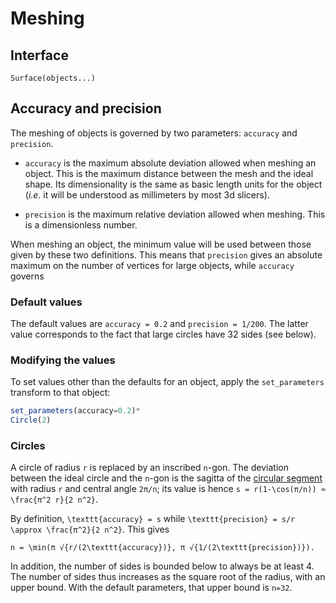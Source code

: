 # Meshing

## Interface

`Surface(objects...)`


## Accuracy and precision

The meshing of objects is governed by two parameters:
`accuracy` and `precision`.

 - `accuracy` is the maximum absolute deviation allowed when meshing an object.
 This is the maximum distance between the mesh and the ideal shape.
 Its dimensionality is the same as basic length units for the object
 (*i.e.* it will be understood as millimeters by most 3d slicers).

 - `precision` is the maximum relative deviation allowed when meshing.
 This is a dimensionless number.

When meshing an object, the minimum value will be used
between those given by these two definitions.
This means that `precision` gives an absolute maximum
on the number of vertices for large objects,
while `accuracy` governs 

### Default values

The default values are
`accuracy = 0.2` and `precision = 1/200`.
The latter value corresponds to the fact
that large circles have 32 sides (see below).

### Modifying the values

To set values other than the defaults for an object,
apply the `set_parameters` transform to that object:

```julia
set_parameters(accuracy=0.2)*
Circle(2)
```

### Circles

A circle of radius ``r`` is replaced by an inscribed ``n``-gon.
The deviation between the ideal circle and the ``n``-gon
is the sagitta of the [circular
segment](https://en.wikipedia.org/wiki/Circular_segment)
with radius ``r`` and central angle ``2π/n``;
its value is hence ``s = r(1-\cos(π/n)) ≈ \frac{π^2 r}{2 n^2}``.

By definition, ``\texttt{accuracy} = s``
while ``\texttt{precision} = s/r \approx \frac{π^2}{2 n^2}``.
This gives

``n = \min(π √{r/(2\texttt{accuracy})}, π √{1/(2\texttt{precision})}).``

In addition, the number of sides is bounded below to always be at least 4.
The number of sides thus increases as the square root of the radius,
with an upper bound. With the default parameters, that upper bound is
``n=32``.
